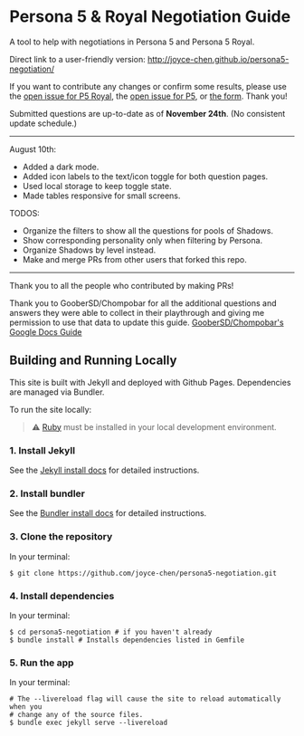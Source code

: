 # Persona 5 & Royal Negotiation Guide

A tool to help with negotiations in Persona 5 and Persona 5 Royal. 

Direct link to a user-friendly version: http://joyce-chen.github.io/persona5-negotiation/

If you want to contribute any changes or confirm some results, please use the [open issue for P5 Royal](https://github.com/joyce-chen/persona5-negotiation/issues/16), the [open issue for P5](https://github.com/joyce-chen/persona5-negotiation/issues/17), or [the form](https://forms.gle/JtH9YUekRKVEkYgc6). Thank you!

Submitted questions are up-to-date as of **November 24th**. (No consistent update schedule.)


---

August 10th: 
- Added a dark mode.
- Added icon labels to the text/icon toggle for both question pages.
- Used local storage to keep toggle state.
- Made tables responsive for small screens.


TODOS:
- Organize the filters to show all the questions for pools of Shadows.
- Show corresponding personality only when filtering by Persona.
- Organize Shadows by level instead.
- Make and merge PRs from other users that forked this repo.


---

Thank you to all the people who contributed by making PRs!

Thank you to GooberSD/Chompobar for all the additional questions and answers they were able to collect in their playthrough and giving me permission to use that data to update this guide. [GooberSD/Chompobar's Google Docs Guide](https://docs.google.com/document/d/1Fq00lkODNAam7RZoczHU2kFyU3CZvyW59F0PwLnJoz8/)

## Building and Running Locally

This site is built with Jekyll and deployed with Github Pages. Dependencies are managed via Bundler.

To run the site locally:

> ⚠️ [Ruby](https://www.ruby-lang.org/en/documentation/installation/) must be installed in your local development environment.

### 1. Install Jekyll
See the [Jekyll install docs](https://jekyllrb.com/docs/installation/) for detailed instructions.

### 2. Install bundler
See the [Bundler install docs](https://bundler.io/#getting-started) for detailed instructions.

### 3. Clone the repository
In your terminal:

```
$ git clone https://github.com/joyce-chen/persona5-negotiation.git
```

### 4. Install dependencies
In your terminal:

```
$ cd persona5-negotiation # if you haven't already
$ bundle install # Installs dependencies listed in Gemfile
```

### 5. Run the app
In your terminal:

```
# The --livereload flag will cause the site to reload automatically when you
# change any of the source files.
$ bundle exec jekyll serve --livereload
```
